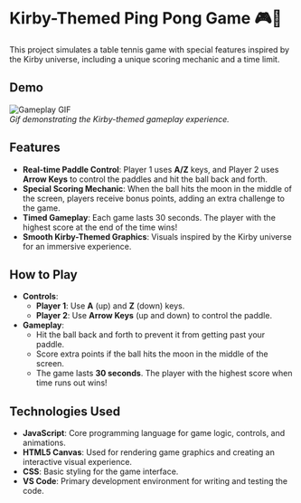 # Kirby-Themed Ping Pong Game 🎮🌙
This project simulates a table tennis game with special features inspired by the Kirby universe, including a unique scoring mechanic and a time limit.

## Demo
![Gameplay GIF](2024-11-081.20.01-ezgif.com-video-to-gif-converter.gif)  
*Gif demonstrating the Kirby-themed gameplay experience.*

## Features
- **Real-time Paddle Control**: Player 1 uses **A/Z** keys, and Player 2 uses **Arrow Keys** to control the paddles and hit the ball back and forth.
- **Special Scoring Mechanic**: When the ball hits the moon in the middle of the screen, players receive bonus points, adding an extra challenge to the game.
- **Timed Gameplay**: Each game lasts 30 seconds. The player with the highest score at the end of the time wins!
- **Smooth Kirby-Themed Graphics**: Visuals inspired by the Kirby universe for an immersive experience.

## How to Play
- **Controls**:
  - **Player 1**: Use **A** (up) and **Z** (down) keys.
  - **Player 2**: Use **Arrow Keys** (up and down) to control the paddle.
- **Gameplay**:
  - Hit the ball back and forth to prevent it from getting past your paddle.
  - Score extra points if the ball hits the moon in the middle of the screen.
  - The game lasts **30 seconds**. The player with the highest score when time runs out wins!

## Technologies Used
- **JavaScript**: Core programming language for game logic, controls, and animations.
- **HTML5 Canvas**: Used for rendering game graphics and creating an interactive visual experience.
- **CSS**: Basic styling for the game interface.
- **VS Code**: Primary development environment for writing and testing the code.
